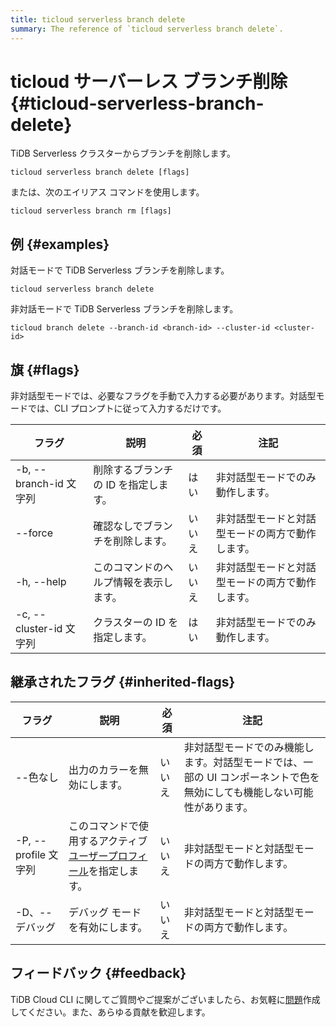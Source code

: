 ```yaml
---
title: ticloud serverless branch delete
summary: The reference of `ticloud serverless branch delete`.
---
```


# ticloud サーバーレス ブランチ削除 {#ticloud-serverless-branch-delete}

TiDB Serverless クラスターからブランチを削除します。

```shell
ticloud serverless branch delete [flags]
```

または、次のエイリアス コマンドを使用します。

```shell
ticloud serverless branch rm [flags]
```

## 例 {#examples}

対話モードで TiDB Serverless ブランチを削除します。

```shell
ticloud serverless branch delete
```

非対話モードで TiDB Serverless ブランチを削除します。

```shell
ticloud branch delete --branch-id <branch-id> --cluster-id <cluster-id>
```

## 旗 {#flags}

非対話型モードでは、必要なフラグを手動で入力する必要があります。対話型モードでは、CLI プロンプトに従って入力するだけです。

| フラグ                  | 説明                   | 必須  | 注記                       |
| -------------------- | -------------------- | --- | ------------------------ |
| -b, --branch-id 文字列  | 削除するブランチの ID を指定します。 | はい  | 非対話型モードでのみ動作します。         |
|  --force             | 確認なしでブランチを削除します。     | いいえ | 非対話型モードと対話型モードの両方で動作します。 |
| -h, --help           | このコマンドのヘルプ情報を表示します。  | いいえ | 非対話型モードと対話型モードの両方で動作します。 |
| -c, --cluster-id 文字列 | クラスターの ID を指定します。    | はい  | 非対話型モードでのみ動作します。         |

## 継承されたフラグ {#inherited-flags}

| フラグ               | 説明                                                                             | 必須  | 注記                                                             |
| ----------------- | ------------------------------------------------------------------------------ | --- | -------------------------------------------------------------- |
| --色なし             | 出力のカラーを無効にします。                                                                 | いいえ | 非対話型モードでのみ機能します。対話型モードでは、一部の UI コンポーネントで色を無効にしても機能しない可能性があります。 |
| -P, --profile 文字列 | このコマンドで使用するアクティブ[ユーザープロフィール](/tidb-cloud/cli-reference.md#user-profile)を指定します。 | いいえ | 非対話型モードと対話型モードの両方で動作します。                                       |
| -D、--デバッグ         | デバッグ モードを有効にします。                                                               | いいえ | 非対話型モードと対話型モードの両方で動作します。                                       |

## フィードバック {#feedback}

TiDB Cloud CLI に関してご質問やご提案がございましたら、お気軽に[問題](https://github.com/tidbcloud/tidbcloud-cli/issues/new/choose)作成してください。また、あらゆる貢献を歓迎します。
